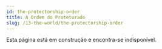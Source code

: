 ```yaml
---
id: the-protectorship-order
title: A Ordem do Protetorado
slug: /13-the-world/the-protectorship-order
---
```


Esta página está em construção e encontra-se indisponível.

